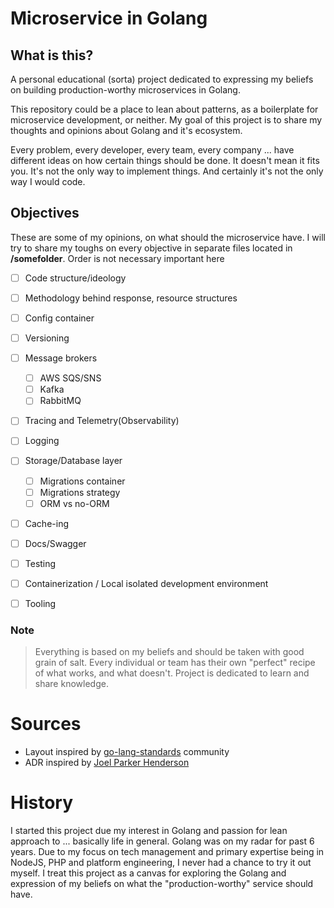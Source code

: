 # Microservice in Golang

## What is this?

A personal educational (sorta) project dedicated to expressing my beliefs on building production-worthy microservices in Golang.

This repository could be a place to lean about patterns, as a boilerplate for microservice development, or neither.
My goal of this project is to share my thoughts and opinions about Golang and it's ecosystem. 

Every problem, every developer, every team, every company ... have different ideas on how certain things should be done.
It doesn't mean it fits you. It's not the only way to implement things. And certainly it's not the only way I would code.

## Objectives

These are some of my opinions, on what should the microservice have. 
I will try to share my toughs on every objective in separate files located in **/somefolder**.
Order is not necessary important here

- [ ] Code structure/ideology
- [ ] Methodology behind response, resource structures
- [ ] Config container
- [ ] Versioning

- [ ] Message brokers
    - [ ] AWS SQS/SNS
    - [ ] Kafka
    - [ ] RabbitMQ

- [ ] Tracing and Telemetry(Observability)
- [ ] Logging
- [ ] Storage/Database layer
    - [ ] Migrations container
    - [ ] Migrations strategy
    - [ ] ORM vs no-ORM
- [ ] Cache-ing
- [ ] Docs/Swagger
- [ ] Testing
- [ ] Containerization / Local isolated development environment

- [ ] Tooling

### Note
> Everything is based on my beliefs and should be taken with good grain of salt. Every individual or team has their own "perfect" recipe of what works, and what doesn't. Project is dedicated to learn and share knowledge.

# Sources
- Layout inspired by [go-lang-standards](https://github.com/golang-standards/project-layout) community
- ADR inspired by [Joel Parker Henderson](https://github.com/joelparkerhenderson/architecture-decision-record/tree/main)

# History

I started this project due my interest in Golang and passion for lean approach to ... basically life in general. Golang was on my radar for past 6 years. Due to my focus on tech management and primary expertise being in NodeJS, PHP and platform engineering, I never had a chance to try it out myself. I treat this project as a canvas for exploring the Golang and expression of my beliefs on what the "production-worthy" service should have.